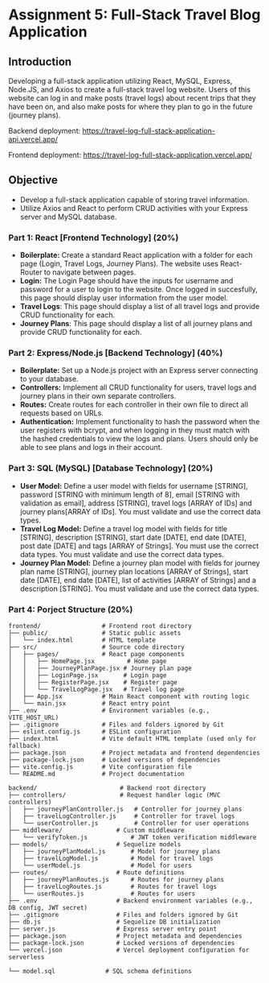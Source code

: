 # Assignment 5: Full-Stack Travel Blog Application

## Introduction

Developing a full-stack application utilizing React, MySQL, Express, Node.JS, and Axios to create a full-stack travel log website. Users of this website can log in and make posts (travel logs) about recent trips that they have been on, and also make posts for where they plan to go in the future (journey plans).

Backend deployment:
https://travel-log-full-stack-application-api.vercel.app/

Frontend deployment:
https://travel-log-full-stack-application.vercel.app/

## Objective

- Develop a full-stack application capable of storing travel information.
- Utilize Axios and React to perform CRUD activities with your Express server and MySQL database.

### Part 1: React [Frontend Technology] (20%)

- **Boilerplate:** Create a standard React application with a folder for each page (Login, Travel Logs, Journey Plans). The website uses React-Router to navigate between pages.
- **Login:** The Login Page should have the inputs for username and password for a user to login to the website. Once logged in succesfully, this page should display user information from the user model.
- **Travel Logs**: This page should display a list of all travel logs and provide CRUD functionality for each.
- **Journey Plans**: This page should display a list of all journey plans and provide CRUD functionality for each.

### Part 2: Express/Node.js [Backend Technology] (40%)

- **Boilerplate:** Set up a Node.js project with an Express server connecting to your database.
- **Controllers:** Implement all CRUD functionality for users, travel logs and journey plans in their own separate controllers.
- **Routes:** Create routes for each controller in their own file to direct all requests based on URLs.
- **Authentication:** Implement functionality to hash the password when the user registers with bcrypt, and when logging in they must match with the hashed credentials to view the logs and plans. Users should only be able to see plans and logs in their account.

### Part 3: SQL (MySQL) [Database Technology] (20%)

- **User Model:** Define a user model with fields for username [STRING], password [STRING with minimum length of 8], email [STRING with validation as email], address [STRING], travel logs [ARRAY of IDs] and journey plans[ARRAY of IDs]. You must validate and use the correct data types.
- **Travel Log Model:** Define a travel log model with fields for title [STRING], description [STRING], start date [DATE], end date [DATE], post date [DATE] and tags [ARRAY of Strings]. You must use the correct data types. You must validate and use the correct data types.
- **Journey Plan Model:** Define a journey plan model with fields for journey plan name [STRING], journey plan locations [ARRAY of Strings], start date [DATE], end date [DATE], list of activities [ARRAY of Strings] and a description [STRING]. You must validate and use the correct data types.

### Part 4: Porject Structure (20%)

```
frontend/                 # Frontend root directory
├── public/               # Static public assets
│   └── index.html        # HTML template
├── src/                  # Source code directory
│   ├── pages/            # React page components
│   │   ├── HomePage.jsx         # Home page
│   │   ├── JourneyPlanPage.jsx # Journey plan page
│   │   ├── LoginPage.jsx       # Login page
│   │   ├── RegisterPage.jsx    # Register page
│   │   └── TravelLogPage.jsx   # Travel log page
│   ├── App.jsx           # Main React component with routing logic
│   └── main.jsx          # React entry point
├── .env                  # Environment variables (e.g., VITE_HOST_URL)
├── .gitignore            # Files and folders ignored by Git
├── eslint.config.js      # ESLint configuration
├── index.html            # Vite default HTML template (used only for fallback)
├── package.json          # Project metadata and frontend dependencies
├── package-lock.json     # Locked versions of dependencies
├── vite.config.js        # Vite configuration file
└── README.md             # Project documentation
```

```
backend/                       # Backend root directory
├── controllers/               # Request handler logic (MVC controllers)
│   ├── journeyPlanController.js   # Controller for journey plans
│   ├── travelLogController.js     # Controller for travel logs
│   └── userController.js          # Controller for user operations
├── middleware/               # Custom middleware
│   └── verifyToken.js            # JWT token verification middleware
├── models/                   # Sequelize models
│   ├── journeyPlanModel.js       # Model for journey plans
│   ├── travelLogModel.js         # Model for travel logs
│   └── userModel.js              # Model for users
├── routes/                   # Route definitions
│   ├── journeyPlanRoutes.js      # Routes for journey plans
│   ├── travelLogRoutes.js        # Routes for travel logs
│   └── userRoutes.js             # Routes for users
├── .env                      # Backend environment variables (e.g., DB config, JWT secret)
├── .gitignore                # Files and folders ignored by Git
├── db.js                     # Sequelize DB initialization
├── server.js                 # Express server entry point
├── package.json              # Project metadata and dependencies
├── package-lock.json         # Locked versions of dependencies
└── vercel.json               # Vercel deployment configuration for serverless
```

```
└── model.sql              # SQL schema definitions
```